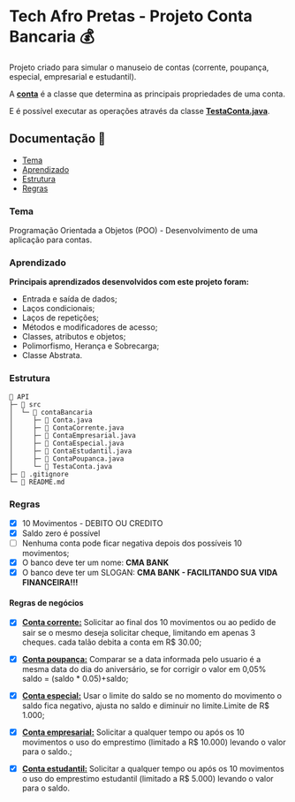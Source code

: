 # **Tech Afro Pretas - Projeto Conta Bancaria 💰**

Projeto criado para simular o manuseio de contas (corrente, poupança, especial, empresarial e estudantil).

A **[conta](https://github.com/carolmarquezini/afroTech-ProjetoContaBancaria/blob/main/contaBancaria/src/contaBancaria/Conta.java)** é a classe que determina as principais propriedades de uma conta.

E é possível executar as operações através da classe **[TestaConta.java](https://github.com/carolmarquezini/afroTech-ProjetoContaBancaria/blob/main/contaBancaria/src/contaBancaria/TestaConta.java)**.

## Documentação 📄
- [Tema](#tema)
- [Aprendizado](#aprendizado)
- [Estrutura](#estrutura)
- [Regras](#regras)

### Tema

Programação Orientada a Objetos (POO) - Desenvolvimento de uma aplicação para contas.

### Aprendizado
**Principais aprendizados desenvolvidos com este projeto foram:** 
- Entrada e saída de dados;
- Laços condicionais;
- Laços de repetições;
- Métodos e modificadores de acesso;
- Classes, atributos e objetos;
- Polimorfismo, Herança e Sobrecarga;
- Classe Abstrata.

### Estrutura
```
📂 API     
├─ 📂 src                       
│  └─ 📂 contaBancaria            
│     ├─ 📄 Conta.java
│     ├─ 📄 ContaCorrente.java
│     ├─ 📄 ContaEmpresarial.java
│     ├─ 📄 ContaEspecial.java
│     ├─ 📄 ContaEstudantil.java
│     ├─ 📄 ContaPoupanca.java  
│     └─ 📄 TestaConta.java  
├─ 📄 .gitignore 
└─ 📄 README.md             

```

### Regras

- [x] 10 Movimentos - DEBITO OU CREDITO
- [x] Saldo zero é possível
- [ ] Nenhuma conta pode ficar negativa depois dos possíveis 10 movimentos;
- [x] O banco deve ter um nome: **CMA BANK**
- [x] O banco deve ter um SLOGAN: **CMA BANK - FACILITANDO SUA VIDA FINANCEIRA!!!**

#### Regras de negócios

- [x] **[Conta corrente:](https://github.com/carolmarquezini/afroTech-ProjetoContaBancaria/blob/main/contaBancaria/src/contaBancaria/ContaCorrente.java)** Solicitar ao final dos 10 movimentos ou ao pedido de sair se o mesmo deseja solicitar cheque, limitando em apenas 3 cheques. cada talão debita a conta em R$ 30.00;

- [x] **[Conta poupança:](https://github.com/carolmarquezini/afroTech-ProjetoContaBancaria/blob/main/contaBancaria/src/contaBancaria/ContaPoupanca.java)** Comparar se a data informada pelo usuario é a mesma data do dia do aniversário, se for corrigir o valor em 0,05%  saldo = (saldo * 0.05)+saldo;

- [x] **[Conta especial:](https://github.com/carolmarquezini/afroTech-ProjetoContaBancaria/blob/main/contaBancaria/src/contaBancaria/ContaEspecial.java)** Usar o limite do saldo se no momento do movimento o saldo fica negativo, ajusta no saldo e diminuir no limite.Limite de R$ 1.000;

- [x] **[Conta empresarial:](https://github.com/carolmarquezini/afroTech-ProjetoContaBancaria/blob/main/contaBancaria/src/contaBancaria/ContaEmpresarial.java)** Solicitar a qualquer tempo ou após os 10 movimentos o uso do emprestimo (limitado a R$ 10.000) levando o valor para o saldo.;

- [x] **[Conta estudantil:](https://github.com/carolmarquezini/afroTech-ProjetoContaBancaria/blob/main/contaBancaria/src/contaBancaria/ContaEstudantil.java)** Solicitar a qualquer tempo ou após os 10 movimentos o uso do emprestimo estudantil (limitado a R$ 5.000) levando o valor para o saldo.



